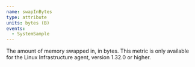 ```yaml
---
name: swapInBytes
type: attribute
units: bytes (B)
events:
  - SystemSample
---
```


The amount of memory swapped in, in bytes.
This metric is only available for the Linux Infrastructure agent, version 1.32.0 or higher.
